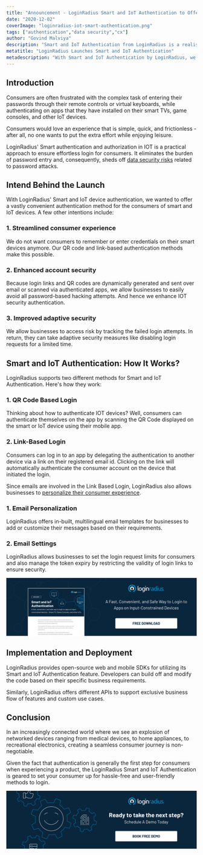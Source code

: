 ```yaml
---
title: "Announcement - LoginRadius Smart and IoT Authentication to Offer Hassle-Free Login for Input-Constrained Devices"
date: "2020-12-02"
coverImage: "loginradius-iot-smart-authentication.png"
tags: ["authentication","data security","cx"]
author: "Govind Malviya"
description: "Smart and IoT Authentication from LoginRadius is a realistic solution to ensure customers are securely logged in. It removes the password entry burden and as a result, eliminates data protection threats related to password attacks."
metatitle: "LoginRadius Launches Smart and IoT Authentication"
metadescription: "With Smart and IoT Authentication by LoginRadius, we decided to provide a very simple authentication method for smart and IoT system users."
---
```

## Introduction

Consumers are often frustrated with the complex task of entering their passwords through their remote controls or virtual keyboards, while authenticating on apps that they have installed on their smart TVs, game consoles, and other IoT devices. 

Consumers would love an experience that is simple, quick, and frictionless - after all, no one wants to put the extra effort while enjoying leisure. 

LoginRadius' Smart  authentication and authorization in IOT is a practical approach to ensure effortless login for consumers. It eliminates the burden of password entry and, consequently, sheds off [data security risks](https://www.loginradius.com/blog/identity/2020/06/consumer-data-privacy-security/) related to password attacks.

## Intend Behind the Launch

With LoginRadius' Smart and IoT device authentication, we wanted to offer a vastly convenient authentication method for the consumers of smart and IoT devices.  A few other intentions include: 

### 1. Streamlined consumer experience

We do not want consumers to remember or enter credentials on their smart devices anymore. Our QR code and link-based authentication methods make this possible.

### 2. Enhanced account security

Because login links and QR codes are dynamically generated and sent over email or scanned via authenticated apps, we allow businesses to easily avoid all password-based hacking attempts. And hence we enhance IOT security authentication. 

### 3. Improved adaptive security

We allow businesses to access risk by tracking the failed login attempts. In return, they can take adaptive security measures like disabling login requests for a limited time.

## Smart and IoT Authentication: How It Works?

LoginRadius supports two different methods for Smart and IoT Authentication. Here's how they work:

### 1. QR Code Based Login

Thinking about how to authenticate IOT devices? Well, consumers can authenticate themselves on the app by scanning the QR Code displayed on the smart or IoT device using their mobile app.

### 2. Link-Based Login

Consumers can log in to an app by delegating the authentication to another device via a link on their registered email id. Clicking on the link will automatically authenticate the consumer account on the device that initiated the login.

Since emails are involved in the Link Based Login, LoginRadius also allows businesses to [personalize their consumer experience](https://www.loginradius.com/customer-experience-solutions/).

### 1. Email Personalization

LoginRadius offers in-built, multilingual email templates for businesses to add or customize their messages based on their requirements.

### 2. Email Settings

LoginRadius allows businesses to set the login request limits for consumers and also manage the token expiry by restricting the validity of login links to ensure security.

[![Loginradius IOT Smart Authentication Datasheet](iot-smart-authentication-datasheet.png)](https://www.loginradius.com/resource/smart-iot-authentication-datasheet)

## Implementation and Deployment

LoginRadius provides open-source web and mobile SDKs for utilizing its Smart and IoT Authentication feature. Developers can build off and modify the code based on their specific business requirements.

Similarly, LoginRadius offers different APIs to support exclusive business flow of features and custom use cases.

## Conclusion

In an increasingly connected world where we see an explosion of networked devices ranging from medical devices, to home appliances, to recreational electronics, creating a seamless consumer journey is non-negotiable.

Given the fact that authentication is generally the first step for consumers when experiencing a product, the LoginRadius Smart and IoT Authentication is geared to set your consumer up for hassle-free and user-friendly methods to login. 

[![book-a-demo-loginradius-banner](../../assets/book-a-demo-loginradius.png)](https://www.loginradius.com/book-a-demo/)
